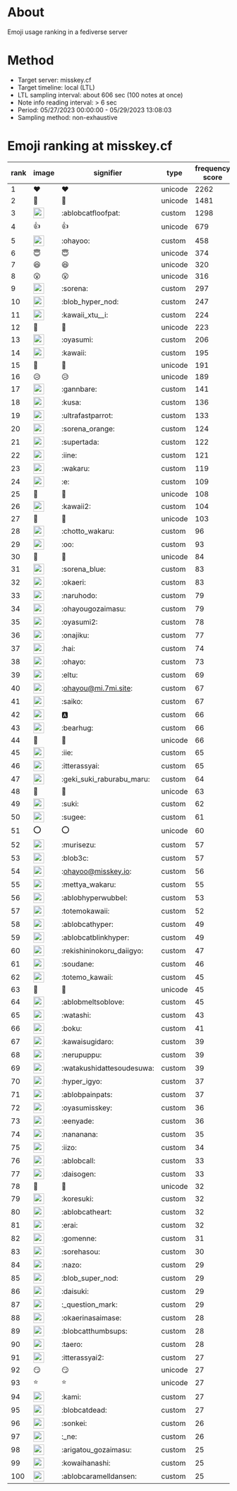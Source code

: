 # About
Emoji usage ranking in a fediverse server

# Method
- Target server: misskey.cf
- Target timeline: local (LTL)
- LTL sampling interval: about 606 sec (100 notes at once)
- Note info reading interval: > 6 sec
- Period: 05/27/2023 00:00:00 - 05/29/2023 13:08:03 
- Sampling method: non-exhaustive

# Emoji ranking at misskey.cf

|rank|image|signifier|type|frequency score|
|----|----|----|----|----|
|1|❤|❤|unicode|2262|
|2|🎉|🎉|unicode|1481|
|3|<img height="24" src="https://misskey.cf/emoji/ablobcatfloofpat.webp">|:ablobcatfloofpat:|custom|1298|
|4|👍|👍|unicode|679|
|5|<img height="24" src="https://misskey.cf/emoji/ohayoo.webp">|:ohayoo:|custom|458|
|6|😇|😇|unicode|374|
|7|😆|😆|unicode|320|
|8|😮|😮|unicode|316|
|9|<img height="24" src="https://misskey.cf/emoji/sorena.webp">|:sorena:|custom|297|
|10|<img height="24" src="https://misskey.cf/emoji/blob_hyper_nod.webp">|:blob_hyper_nod:|custom|247|
|11|<img height="24" src="https://misskey.cf/emoji/kawaii_xtu__i.webp">|:kawaii_xtu__i:|custom|224|
|12|🤔|🤔|unicode|223|
|13|<img height="24" src="https://misskey.cf/emoji/oyasumi.webp">|:oyasumi:|custom|206|
|14|<img height="24" src="https://misskey.cf/emoji/kawaii.webp">|:kawaii:|custom|195|
|15|💙|💙|unicode|191|
|16|😥|😥|unicode|189|
|17|<img height="24" src="https://misskey.cf/emoji/gannbare.webp">|:gannbare:|custom|141|
|18|<img height="24" src="https://misskey.cf/emoji/kusa.webp">|:kusa:|custom|136|
|19|<img height="24" src="https://misskey.cf/emoji/ultrafastparrot.webp">|:ultrafastparrot:|custom|133|
|20|<img height="24" src="https://misskey.cf/emoji/sorena_orange.webp">|:sorena_orange:|custom|124|
|21|<img height="24" src="https://misskey.cf/emoji/supertada.webp">|:supertada:|custom|122|
|22|<img height="24" src="https://misskey.cf/emoji/iine.webp">|:iine:|custom|121|
|23|<img height="24" src="https://misskey.cf/emoji/wakaru.webp">|:wakaru:|custom|119|
|24|<img height="24" src="https://misskey.cf/emoji/e.webp">|:e:|custom|109|
|25|🥺|🥺|unicode|108|
|26|<img height="24" src="https://misskey.cf/emoji/kawaii2.webp">|:kawaii2:|custom|104|
|27|🧂|🧂|unicode|103|
|28|<img height="24" src="https://misskey.cf/emoji/chotto_wakaru.webp">|:chotto_wakaru:|custom|96|
|29|<img height="24" src="https://misskey.cf/emoji/oo.webp">|:oo:|custom|93|
|30|🙌|🙌|unicode|84|
|31|<img height="24" src="https://misskey.cf/emoji/sorena_blue.webp">|:sorena_blue:|custom|83|
|32|<img height="24" src="https://misskey.cf/emoji/okaeri.webp">|:okaeri:|custom|83|
|33|<img height="24" src="https://misskey.cf/emoji/naruhodo.webp">|:naruhodo:|custom|79|
|34|<img height="24" src="https://misskey.cf/emoji/ohayougozaimasu.webp">|:ohayougozaimasu:|custom|79|
|35|<img height="24" src="https://misskey.cf/emoji/oyasumi2.webp">|:oyasumi2:|custom|78|
|36|<img height="24" src="https://misskey.cf/emoji/onajiku.webp">|:onajiku:|custom|77|
|37|<img height="24" src="https://misskey.cf/emoji/hai.webp">|:hai:|custom|74|
|38|<img height="24" src="https://misskey.cf/emoji/ohayo.webp">|:ohayo:|custom|73|
|39|<img height="24" src="https://misskey.cf/emoji/eltu.webp">|:eltu:|custom|69|
|40|<img height="24" src="https://misskey.cf/emoji/ohayou.webp">|:ohayou@mi.7mi.site:|custom|67|
|41|<img height="24" src="https://misskey.cf/emoji/saiko.webp">|:saiko:|custom|67|
|42|<img height="24" src="https://misskey.cf/emoji/a.webp">|:a:|custom|66|
|43|<img height="24" src="https://misskey.cf/emoji/bearhug.webp">|:bearhug:|custom|66|
|44|🍮|🍮|unicode|66|
|45|<img height="24" src="https://misskey.cf/emoji/iie.webp">|:iie:|custom|65|
|46|<img height="24" src="https://misskey.cf/emoji/itterassyai.webp">|:itterassyai:|custom|65|
|47|<img height="24" src="https://misskey.cf/emoji/geki_suki_raburabu_maru.webp">|:geki_suki_raburabu_maru:|custom|64|
|48|🤗|🤗|unicode|63|
|49|<img height="24" src="https://misskey.cf/emoji/suki.webp">|:suki:|custom|62|
|50|<img height="24" src="https://misskey.cf/emoji/sugee.webp">|:sugee:|custom|61|
|51|⭕|⭕|unicode|60|
|52|<img height="24" src="https://misskey.cf/emoji/murisezu.webp">|:murisezu:|custom|57|
|53|<img height="24" src="https://misskey.cf/emoji/blob3c.webp">|:blob3c:|custom|57|
|54|<img height="24" src="https://misskey.cf/emoji/ohayoo.webp">|:ohayoo@misskey.io:|custom|56|
|55|<img height="24" src="https://misskey.cf/emoji/mettya_wakaru.webp">|:mettya_wakaru:|custom|55|
|56|<img height="24" src="https://misskey.cf/emoji/ablobhyperwubbel.webp">|:ablobhyperwubbel:|custom|53|
|57|<img height="24" src="https://misskey.cf/emoji/totemokawaii.webp">|:totemokawaii:|custom|52|
|58|<img height="24" src="https://misskey.cf/emoji/ablobcathyper.webp">|:ablobcathyper:|custom|49|
|59|<img height="24" src="https://misskey.cf/emoji/ablobcatblinkhyper.webp">|:ablobcatblinkhyper:|custom|49|
|60|<img height="24" src="https://misskey.cf/emoji/rekishininokoru_daiigyo.webp">|:rekishininokoru_daiigyo:|custom|47|
|61|<img height="24" src="https://misskey.cf/emoji/soudane.webp">|:soudane:|custom|46|
|62|<img height="24" src="https://misskey.cf/emoji/totemo_kawaii.webp">|:totemo_kawaii:|custom|45|
|63|🫶|🫶|unicode|45|
|64|<img height="24" src="https://misskey.cf/emoji/ablobmeltsoblove.webp">|:ablobmeltsoblove:|custom|45|
|65|<img height="24" src="https://misskey.cf/emoji/watashi.webp">|:watashi:|custom|43|
|66|<img height="24" src="https://misskey.cf/emoji/boku.webp">|:boku:|custom|41|
|67|<img height="24" src="https://misskey.cf/emoji/kawaisugidaro.webp">|:kawaisugidaro:|custom|39|
|68|<img height="24" src="https://misskey.cf/emoji/nerupuppu.webp">|:nerupuppu:|custom|39|
|69|<img height="24" src="https://misskey.cf/emoji/watakushidattesoudesuwa.webp">|:watakushidattesoudesuwa:|custom|39|
|70|<img height="24" src="https://misskey.cf/emoji/hyper_igyo.webp">|:hyper_igyo:|custom|37|
|71|<img height="24" src="https://misskey.cf/emoji/ablobpainpats.webp">|:ablobpainpats:|custom|37|
|72|<img height="24" src="https://misskey.cf/emoji/oyasumisskey.webp">|:oyasumisskey:|custom|36|
|73|<img height="24" src="https://misskey.cf/emoji/eenyade.webp">|:eenyade:|custom|36|
|74|<img height="24" src="https://misskey.cf/emoji/nananana.webp">|:nananana:|custom|35|
|75|<img height="24" src="https://misskey.cf/emoji/iizo.webp">|:iizo:|custom|34|
|76|<img height="24" src="https://misskey.cf/emoji/ablobcall.webp">|:ablobcall:|custom|33|
|77|<img height="24" src="https://misskey.cf/emoji/daisogen.webp">|:daisogen:|custom|33|
|78|🤣|🤣|unicode|32|
|79|<img height="24" src="https://misskey.cf/emoji/koresuki.webp">|:koresuki:|custom|32|
|80|<img height="24" src="https://misskey.cf/emoji/ablobcatheart.webp">|:ablobcatheart:|custom|32|
|81|<img height="24" src="https://misskey.cf/emoji/erai.webp">|:erai:|custom|32|
|82|<img height="24" src="https://misskey.cf/emoji/gomenne.webp">|:gomenne:|custom|31|
|83|<img height="24" src="https://misskey.cf/emoji/sorehasou.webp">|:sorehasou:|custom|30|
|84|<img height="24" src="https://misskey.cf/emoji/nazo.webp">|:nazo:|custom|29|
|85|<img height="24" src="https://misskey.cf/emoji/blob_super_nod.webp">|:blob_super_nod:|custom|29|
|86|<img height="24" src="https://misskey.cf/emoji/daisuki.webp">|:daisuki:|custom|29|
|87|<img height="24" src="https://misskey.cf/emoji/_question_mark.webp">|:_question_mark:|custom|29|
|88|<img height="24" src="https://misskey.cf/emoji/okaerinasaimase.webp">|:okaerinasaimase:|custom|28|
|89|<img height="24" src="https://misskey.cf/emoji/blobcatthumbsups.webp">|:blobcatthumbsups:|custom|28|
|90|<img height="24" src="https://misskey.cf/emoji/taero.webp">|:taero:|custom|28|
|91|<img height="24" src="https://misskey.cf/emoji/itterassyai2.webp">|:itterassyai2:|custom|27|
|92|😏|😏|unicode|27|
|93|⭐|⭐|unicode|27|
|94|<img height="24" src="https://misskey.cf/emoji/kami.webp">|:kami:|custom|27|
|95|<img height="24" src="https://misskey.cf/emoji/blobcatdead.webp">|:blobcatdead:|custom|27|
|96|<img height="24" src="https://misskey.cf/emoji/sonkei.webp">|:sonkei:|custom|26|
|97|<img height="24" src="https://misskey.cf/emoji/_ne.webp">|:_ne:|custom|26|
|98|<img height="24" src="https://misskey.cf/emoji/arigatou_gozaimasu.webp">|:arigatou_gozaimasu:|custom|25|
|99|<img height="24" src="https://misskey.cf/emoji/kowaihanashi.webp">|:kowaihanashi:|custom|25|
|100|<img height="24" src="https://misskey.cf/emoji/ablobcaramelldansen.webp">|:ablobcaramelldansen:|custom|25|
